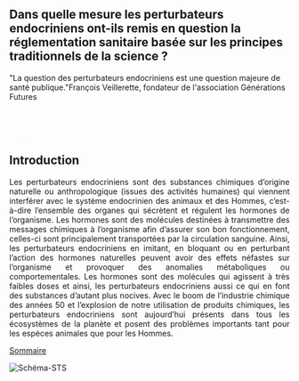 <html>
<head>
<style> 

.article {
    text-align: left;
}

.dropbtn {
    margin-bottom: 1rem;
    background-color: rgba(255, 255, 255, 0.08);
    color: rgba(255, 255, 255, 0.7);
    border-color: rgba(255, 255, 255, 0.2);
    border-style: solid;
    border-width: 1px;
    border-radius: 0.3rem;
    transition: color 0.2s, background-color 0.2s, border-color 0.2s;
    cursor: pointer;
    padding: 0.75rem 1rem; 
    z-index: 1;
}  

.dropdown {
    position: relative;
    display: inline-block;
    z-index: 1;
}

.dropdown-content {
    display: none;
    position: absolute;
    background-color: rgba(105, 216, 243, 0.2);
    min-width: 160px;
    box-shadow: 0px 8px 16px 0px rgba(0,0,0,0.2);
    border-color: rgba(255, 255, 255, 0.2);
    border-style: solid;
    border-width: 1px;
    border-radius: 0.3rem;
    padding: 0.75rem 1,5rem;
    width: 100%;
} 

.dropdown-content a {
    color: black;
    padding: 12px 16px;
    text-decoration: none;
    display: block;
}

.dropdown-content a:hover {
    background-color: rgba(105, 216, 243, 0.2;
    border-color: rgba(255, 255, 255, 0.2);
    border-style: solid;
    border-width: 1px;
    border-radius: 0.3rem;
}

.dropdown:hover .dropdown-content {
    display: block;
    padding: 0.75rem 1rem;
}

.dropdown:hover .dropbtn {
    color: rgba(255, 255, 255, 0.8);
    text-decoration: none;
    background-color: rgba(255, 255, 255, 0.2);
    border-color: rgba(255, 255, 255, 0.3);
}

.section-accueil {
	display: flex;
	flex-direction: row;
	min-height: 100vh;
}

#accueil {
       background-color: #C416EB;
}

#accueil p {
    color: black;
}

#sommaire {
  background-color: white;
}

</style>
</head>
<body>

<div class="main">
<article class="article">

<div id="accueil" class="section-accueil">

<h1 text-align= "center" > Dans quelle mesure les perturbateurs endocriniens ont-ils remis en question la réglementation sanitaire basée sur les principes traditionnels de la science ? </h1>

<p>"La question des perturbateurs endocriniens est une question majeure de santé publique."François Veillerette, fondateur de l'association Générations Futures</p>

<a data-scroll id='tointroduction' href="https://controverses.github.io/perturbateurs-endocriniens/#introduction"><p text-align="center" style="width:50px;height:50px;"><img src="arrow.png"></p></a>

</div>

<div id= "introduction" class="section-accueil" >

  <h1>Introduction</h1>
  
  <p align="justify">
Les perturbateurs endocriniens sont des substances chimiques d’origine naturelle ou anthropologique (issues des activités humaines) qui viennent interférer avec le système endocrinien des animaux et des Hommes, c’est-à-dire l’ensemble des organes qui sécrètent et régulent les hormones de l’organisme. Les hormones sont des molécules destinées à  transmettre des messages chimiques à l’organisme afin d’assurer son bon fonctionnement, celles-ci sont principalement transportées par la circulation sanguine. Ainsi, les perturbateurs endocriniens en imitant, en bloquant ou en perturbant l’action des hormones naturelles peuvent avoir des effets néfastes sur l’organisme et provoquer des anomalies métaboliques ou comportementales. Les hormones sont des molécules qui agissent à très faibles doses et ainsi, les perturbateurs endocriniens aussi ce qui en font des substances d’autant plus nocives. Avec le boom de l’industrie chimique des années 50 et l’explosion de notre utilisation de produits chimiques, les perturbateurs endocriniens sont aujourd’hui présents dans tous les écosystèmes de la planète et posent des problèmes importants tant pour les espèces animales que pour les Hommes.  </p> 

<a href="https://controverses.github.io/perturbateurs-endocriniens/#sommaire" text-align ="center">Sommaire</a>

</div>

<div id= "sommaire" class="section-accueil">

<img src="Schéma-STS.jpg" alt="Schéma-STS" usemap="#sommairemap" style="min-width:100vh;hight:auto;">

<map name="sommairemap">
  <area shape="rect" coords="45,195,140,430" alt="Biberon" href="http://social-sante.gouv.fr/sante-et-environnement/risques-microbiologiques-physiques-et-chimiques/article/bisphenol-a">
</map>
 
 </div>
   
</article>
</div>
</body>
</html>
